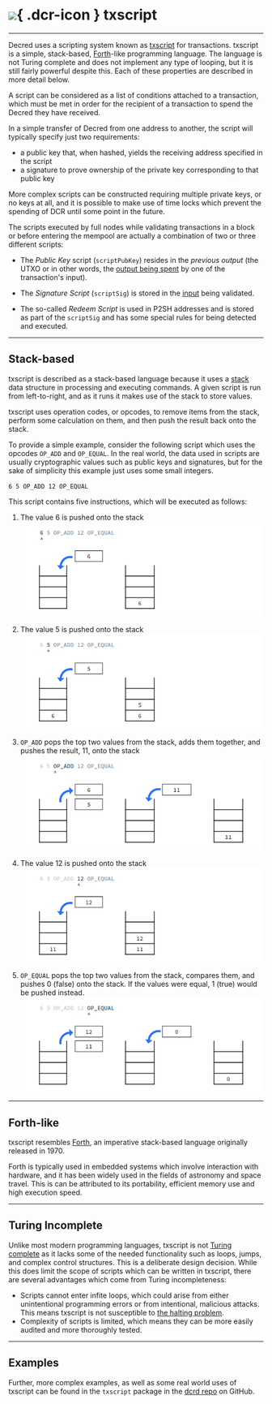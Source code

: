 # ![](../../../img/dcr-icons/Code.svg){ .dcr-icon } txscript

---

Decred uses a scripting system known as
[txscript](https://github.com/decred/dcrd/tree/master/txscript) for
transactions.
txscript is a simple, stack-based,
[Forth](https://en.wikipedia.org/wiki/Forth_(programming_language))-like
programming language.
The language is not Turing complete and does not implement any
type of looping, but it is still fairly powerful despite this.
Each of these properties are described in more detail below.

A script can be considered as a list of conditions attached to a transaction,
which must be met in order for the recipient of a transaction to spend the
Decred they have received.

In a simple transfer of Decred from one address to another, the script will
typically specify just two requirements:

- a public key that, when hashed, yields the receiving address specified in the
  script
- a signature to prove ownership of the private key corresponding to that public
  key

More complex scripts can be constructed requiring multiple private keys, or no
keys at all, and it is possible to make use of time locks which prevent the
spending of DCR until some point in the future.

The scripts executed by full nodes while validating transactions in a block or
before entering the mempool are actually a combination of two or three different
scripts:

- The _Public Key_ script (`scriptPubKey`) resides in the _previous output_ (the
  UTXO or in other words, the [output being
  spent](../transaction-format.md#outputs) by one of
  the transaction's input).

- The _Signature Script_ (`scriptSig`) is stored in the
  [input](../transaction-format.md#witness-inputs)
  being validated.

- The so-called _Redeem Script_ is used in P2SH addresses and is stored as
  part of the `scriptSig` and has some special rules for being detected and
  executed.

---

## Stack-based

txscript is described as a stack-based language because it uses a
[stack](https://en.wikipedia.org/wiki/Stack_(abstract_data_type)) data structure
in processing and executing commands.
A given script is run from left-to-right, and as it runs it makes use of the
stack to store values.

txscript uses operation codes, or opcodes, to remove items from the stack,
perform some calculation on them, and then push the result back onto the stack.

To provide a simple example, consider the following script which uses the
opcodes `OP_ADD` and `OP_EQUAL`.
In the real world, the data used in scripts are usually cryptographic values
such as public keys and signatures, but for the sake of simplicity this example
just uses some small integers.

```no-highlight
6 5 OP_ADD 12 OP_EQUAL
```

This script contains five instructions, which will be executed as follows:

1. The value 6 is pushed onto the stack
  ![Simple addition step 1](../../../img/txscript/addition-1.png)

1. The value 5 is pushed onto the stack
  ![Simple addition step 2](../../../img/txscript/addition-2.png)

1. `OP_ADD` pops the top two values from the stack, adds them together, and pushes
   the result, 11, onto the stack
  ![Simple addition step 3](../../../img/txscript/addition-3.png)

1. The value 12 is pushed onto the stack
  ![Simple addition step 4](../../../img/txscript/addition-4.png)

1. `OP_EQUAL` pops the top two values from the stack, compares them, and pushes 0
   (false) onto the stack. If the values were equal, 1 (true) would be pushed
   instead.
  ![Simple addition step 5](../../../img/txscript/addition-5.png)

---

## Forth-like

txscript resembles [Forth](https://en.wikipedia.org/wiki/Forth_(programming_language)),
an imperative stack-based language originally released in 1970.

Forth is typically used in embedded systems which involve interaction with
hardware, and it has been widely used in the fields of astronomy and space
travel.
This is can be attributed to its portability, efficient memory use and high
execution speed.

---

## Turing Incomplete

Unlike most modern programming languages, txscript is not [Turing
complete](https://en.wikipedia.org/wiki/Turing_completeness) as it lacks some
of the needed functionality such as loops, jumps, and complex control
structures.
This is a deliberate design decision.
While this does limit the scope of scripts which can be written in txscript,
there are several advantages which come from Turing incompleteness:

- Scripts cannot enter infite loops, which could arise from either unintentional
  programming errors or from intentional, malicious attacks. This means txscript
  is not susceptible to [the halting
  problem](https://en.wikipedia.org/wiki/Halting_problem).
- Complexity of scripts is limited, which means they can be more easily audited
  and more thoroughly tested.

---

## Examples

Further, more complex examples, as well as some real world uses of txscript can
be found in the `txscript` package in the [dcrd
repo](https://github.com/decred/dcrd/tree/master/txscript#examples) on GitHub.
